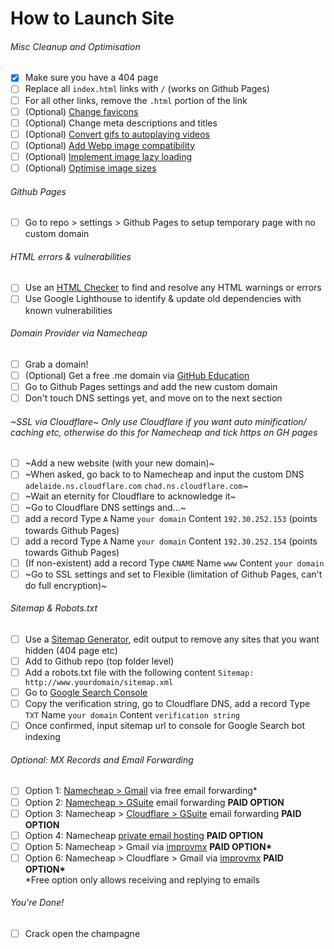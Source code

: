# How to Launch Site

###### Misc Cleanup and Optimisation
- [X] Make sure you have a 404 page
- [ ] Replace all `index.html` links with `/` (works on Github Pages)
- [ ] For all other links, remove the `.html` portion of the link
- [ ] \(Optional) [Change favicons](https://favicon.io/)
- [ ] \(Optional) Change meta descriptions and titles
- [ ] \(Optional) [Convert gifs to autoplaying videos](https://developers.google.com/web/fundamentals/performance/optimizing-content-efficiency/replace-animated-gifs-with-video)
- [ ] \(Optional) [Add Webp image compatibility](https://web.dev/serve-images-webp/)
- [ ] \(Optional) [Implement image lazy loading](https://github.com/ApoorvSaxena/lozad.js)
- [ ] \(Optional) [Optimise image sizes](https://imgbot.net/)

###### Github Pages
- [ ] Go to repo > settings > Github Pages to setup temporary page with no custom domain

###### HTML errors & vulnerabilities
- [ ] Use an [HTML Checker](https://validator.w3.org/nu/) to find and resolve any HTML warnings or errors
- [ ] Use Google Lighthouse to identify & update old dependencies with known vulnerabilities

###### Domain Provider via Namecheap
- [ ] Grab a domain!
- [ ] \(Optional) Get a free .me domain via [GitHub Education](https://education.github.com/)
- [ ] Go to Github Pages settings and add the new custom domain
- [ ] Don't touch DNS settings yet, and move on to the next section

###### ~SSL via Cloudflare~ Only use Cloudflare if you want auto minification/ caching etc, otherwise do this for Namecheap and tick https on GH pages
- [ ] ~Add a new website (with your new domain)~
- [ ] ~When asked, go back to to Namecheap and input the custom DNS `adelaide.ns.cloudflare.com` `chad.ns.cloudflare.com`~
- [ ] ~Wait an eternity for Cloudflare to acknowledge it~
- [ ] ~Go to Cloudflare DNS settings and...~
- [ ] add a record Type `A` Name `your domain` Content `192.30.252.153` (points towards Github Pages)
- [ ] add a record Type `A` Name `your domain` Content `192.30.252.154` (points towards Github Pages)
- [ ] \(If non-existent) add a record Type `CNAME` Name `www` Content `your domain`
- [ ] ~Go to SSL settings and set to Flexible (limitation of Github Pages, can't do full encryption)~

###### Sitemap & Robots.txt
- [ ] Use a [Sitemap Generator](https://www.xml-sitemaps.com/), edit output to remove any sites that you want hidden (404 page etc)
- [ ] Add to Github repo (top folder level)
- [ ] Add a robots.txt file with the following content `Sitemap: http://www.yourdomain/sitemap.xml`
- [ ] Go to [Google Search Console](https://search.google.com/u/0/search-console/welcome?hl=en&utm_source=wmx&utm_medium=deprecation-pane&utm_content=dashboard)
- [ ] Copy the verification string, go to Cloudflare DNS, add a record Type `TXT` Name `your domain` Content `verification string`
- [ ] Once confirmed, input sitemap url to console for Google Search bot indexing

###### Optional: MX Records and Email Forwarding
- [ ] Option 1: [Namecheap > Gmail](https://www.namecheap.com/support/knowledgebase/article.aspx/308/2214/how-to-set-up-free-email-forwarding) via free email forwarding\*
- [ ] Option 2: [Namecheap > GSuite](https://support.google.com/a/answer/87127?hl=en) email forwarding **PAID OPTION**
- [ ] Option 3: Namecheap > [Cloudflare > GSuite](https://support.google.com/a/answer/7174013?hl=en) email forwarding **PAID OPTION**
- [ ] Option 4: Namecheap [private email hosting](https://www.namecheap.com/hosting/email/) **PAID OPTION**
- [ ] Option 5: Namecheap > Gmail via [improvmx](https://app.improvmx.com/) **PAID OPTION\***
- [ ] Option 6: Namecheap > Cloudflare > Gmail via [improvmx](https://app.improvmx.com/) **PAID OPTION\***
<br>\*Free option only allows receiving and replying to emails

###### You're Done!
- [ ] Crack open the champagne
